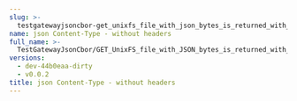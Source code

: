 ```yaml
---
slug: >-
  testgatewayjsoncbor-get_unixfs_file_with_json_bytes_is_returned_with_application-json_content-type_-_without_headers
name: json Content-Type - without headers
full_name: >-
  TestGatewayJsonCbor/GET_UnixFS_file_with_JSON_bytes_is_returned_with_application/json_Content-Type_-_without_headers
versions:
  - dev-44b0eaa-dirty
  - v0.0.2
title: json Content-Type - without headers
---
```



